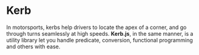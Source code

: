 # Kerb

In motorsports, kerbs help drivers to locate the apex of a corner, and go through turns seamlessly at high speeds. **Kerb.js**, in the same manner, is a utility library let you handle predicate, conversion, functional programming and others with ease.

